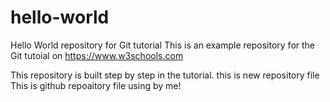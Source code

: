# hello-world
Hello World repository for Git tutorial
This is an example repository for the Git tutoial on https://www.w3schools.com

This repository is built step by step in the tutorial.
this is new repository file
This is github repoaitory file using by me!
